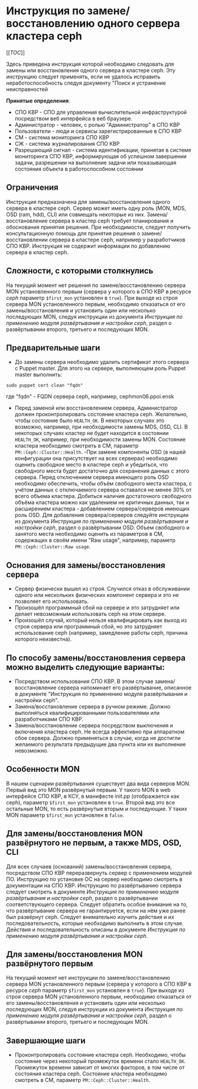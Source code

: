 # Инструкция по замене/восстановлению одного сервера кластера ceph

[[_TOC_]]

Здесь приведена инструкция которой необходимо следовать для замены или восстановления одного сервера в кластере ceph. Эту инструкцию следует применять, если не удалось исправить неработоспособность следуя документу "Поиск и устранение неисправностей

**Принятые определения**:
- СПО КВР - СПО для управления вычислительной инфраструктурой посредством веб интерфейса в веб браузере.
- Администратор - человек, с ролью "Администратор" в СПО КВР
- Пользователи - люди и сервисы зарегистрированные в СПО КВР
- СМ - система мониторинга СПО КВР
- СЖ - система журналирования СПО КВР
- Разрешающий сигнал - система идентификации, принятая в системе мониторинга СПО КВР, информирующая об успешном завершении задачи, разрешении на выполнение задачи или показывающая состояния объекта в работоспособном состоянии

Ограничения
----

Инструкция предназначена для замены/восстановления одного сервера в кластере ceph. Сервер может иметь одну роль (MON, MDS, OSD (ram, hdd), CLI) или совмещать некоторые из них. Замена/восстановление сервера в кластер ceph требует планирования и обоснования принятия решения. При необходимости, следует получить консультационную помощь для принятия решения о замене/восстановлении сервера в кластере ceph, например у разработчиков СПО КВР. Инструкция не содержит информации по добавлению сервера в кластер ceph.

Сложности, с которыми столкнулись
----
На текущий момент нет решения по замене/восстановлению сервера MON установленного первым (сервера у которого в СПО КВР в ресурсе *ceph* параметр `$first_mon` установлен в `true`). При выходе из строя сервера MON установленного первым, необходимо отказаться от его замены/восстановления и установить один или несколько последующих MON, следуя инструкции из документа *Инструкция по применению модуля развёртывания и настройки ceph*, раздел о развёртывании второго, третьего и последующих MON.

Предварительные шаги
----

- До замены сервера необходимо удалить сертификат этого сервера с Puppet master. Для этого на сервере, выполняющем роль Puppet master выполнить:

```{.bash}
sudo puppet cert clean "fqdn"
```

где "fqdn" - FQDN сервера ceph, например, cephmon06.ppoi.ensk

- Перед заменой или восстановлением сервера, Администратор должен проконтролировать состояние кластера ceph. Желательно, чтобы состояние было `HEALTH_OK`. В некоторых случаях это возможно, например, при необходимости замены MDS, OSD, CLI. В некоторых случаях кластер не будет находится в состоянии `HEALTH_OK`, например, при необходимости замены MON. Состояние кластера необходимо смотреть в СМ, параметр `PM::Ceph::Cluster::Health`.
-При замене компоненты OSD (в нашей конфигурации она присутствует на всех серверах) необходимо оценить свободное место в кластере ceph и убедиться, что свободного места будет достаточно для сохранения данных с этого сервера. Перед отключением сервера имеющего роль OSD необходимо обеспечить, чтобы объём свободного места кластера, с учётом данных с отключаемого сервера оставался не менее 30% от всего объема кластера. Добиться наличия достаточного свободного объёма кластера можно как удалением не критичных данных, так и расширением кластера - добавлением сервера/серверов имеющих роль OSD. Для добавления сервера/серверов следуйте инструкции из документа *Инструкция по применению модуля развёртывания и настройки ceph*, раздел о развёртывании OSD. Объем свободного и занятого места необходимо оценить из параметров в СМ, содержащих в своём имени "Raw usage", например, параметр `PM::Ceph::Cluster::Raw usage`.

Основания для замены/восстановления сервера
----

- Сервер физически вышел из строя. Случился отказ в обслуживании одного или нескольких физических компонент сервера и это не позволяет его использовать.
- Произошёл программный сбой на сервере и это затрудняет или делает невозможным использовать ceph на этом сервере.
- Произошёл случай, который нельзя квалифицировать как выход из строя сервера или программный сбой, но это затрудняет использование ceph (например, замедление работы ceph, причина которого неизвестна).

По способу замены/восстановления сервера можно выделить следующие варианты:
----

- Посредством использования СПО КВР. В этом случае замена/восстановление сервера напоминает его развёртывание, описанное в документе "Инструкция по применению модуля развёртывания и настройки ceph".
- Замена/восстановление сервера в ручном режиме. Должно выполняться квалифицированными пользователями или разработчиками СПО КВР.
- Замена/восстановление сервера посредством выключения и включения кластера ceph. Не всегда эффективно при аппаратном сбое сервера. Должно применяться в случае, когда не достигли желаемого результата предыдущие два пункта или их выполнение невозможно.

Особенности MON
----

В нашем сценарии развёртывания существует два вида серверов MON. Первый вид это MON развёрнутый первым. У такого MON в web интерфейсе СПО КВР, в КСУ, в манифесте init.pp (отображается как ceph), параметр `$first_mon` установлен в `true`. Второй вид это все остальные MON, то есть развёрнутые вторым и последующие. У таких MON параметр `$first_mon` установлен в `false`.

Для замены/восстановления MON развёрнутого не первым, а также MDS, OSD, CLI
----

Для всех случаев (оснований) замены/восстановления сервера, посредством СПО КВР переразвернуть сервер с применением модулей ПО. Инструкцию по установке ОС на сервер необходимо смотреть в документации на СПО КВР. Инструкцию по развёртыванию сервера следует смотреть в документе *Инструкция по применению модуля развёртывания и настройки ceph*, раздел о развёртывании соответствующего сервера.
Следует обратить особое внимание на то, что развёртывание сервера не гарантируется, если на нём уже ранее был развёрнут ceph. Следует внимательно изучить действия и их последовательность, которые необходимо выполнить в этом случае. Действия и последовательность описаны в документе *Инструкция по применению модуля развёртывания и настройки ceph*.

Для замены/восстановления MON развёрнутого первым
----
На текущий момент нет инструкции по замене/восстановлению сервера MON установленного первым (сервера у которого в СПО КВР в ресурсе *ceph* параметр `$first_mon` установлен в `true`). При выходе из строя сервера MON установленного первым, необходимо отказаться от его замены/восстановления и установить один или несколько последующих MON, следуя
инструкции из документа *Инструкция по применению модуля развёртывания и настройки ceph*, раздел о развёртывании второго, третьего и последующих MON.

Завершающие шаги
----

- Проконтролировать состояние кластера ceph. Необходимо, чтобы состояние через некоторый промежуток времени стало `HEALTH_OK`. Промежуток времени зависит от многих факторов, в том числе от состояния кластера ceph. Состояние кластера необходимо смотреть в СМ, параметр `PM::Ceph::Cluster::Health`.
